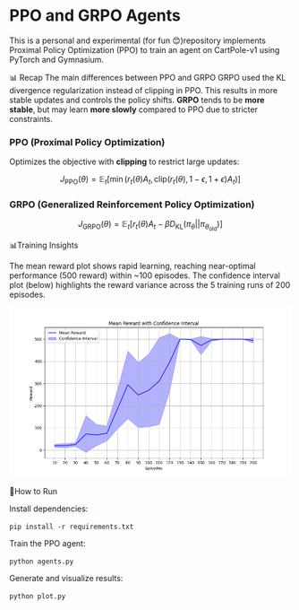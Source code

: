 # PPO and GRPO Agents

This is a personal and experimental (for fun 😊)repository implements Proximal Policy Optimization (PPO) to train an agent on CartPole-v1 using PyTorch and Gymnasium. 

📊 Recap 
The main differences between PPO and GRPO GRPO used the KL divergence regularization instead of clipping in PPO. This results in more stable updates and controls the policy shifts. **GRPO** tends to be **more stable**, but may learn **more slowly** compared to PPO due to stricter constraints.

### **PPO (Proximal Policy Optimization)**
Optimizes the objective with **clipping** to restrict large updates:

```math
J_{\text{PPO}}(\theta) = \mathbb{E}_t \left[ \min \left( r_t(\theta) A_t, \text{clip} (r_t(\theta), 1 - \epsilon, 1 + \epsilon) A_t \right) \right] 
```

### **GRPO (Generalized Reinforcement Policy Optimization)**
```math
J_{\text{GRPO}}(\theta) = \mathbb{E}_t \left[ r_t(\theta) A_t - \beta D_{\text{KL}}(\pi_{\theta} || \pi_{\theta_{\text{old}}}) \right] 
```



📊Training Insights

The mean reward plot shows rapid learning, reaching near-optimal performance (500 reward) within ~100 episodes.
The confidence interval plot (below) highlights the reward variance across the 5 training runs of 200 episodes.

![training](plots/confidence_interval.png)





🚀How to Run

Install dependencies:

`pip install -r requirements.txt`

Train the PPO agent:

`python agents.py`

Generate and visualize results:

`python plot.py`



